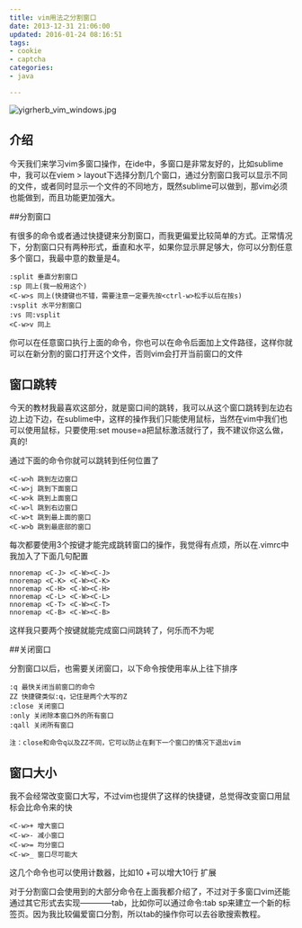 ```yaml
---
title: vim用法之分割窗口
date: 2013-12-31 21:06:00
updated: 2016-01-24 08:16:51
tags: 
- cookie
- captcha
categories: 
- java

---
```

![yigrherb_vim_windows.jpg][1]
## 介绍

今天我们来学习vim多窗口操作，在ide中，多窗口是非常友好的，比如sublime中，我可以在viem > layout下选择分割几个窗口，通过分割窗口我可以显示不同的文件，或者同时显示一个文件的不同地方，既然sublime可以做到，那vim必须也能做到，而且功能更加强大。

##分割窗口

有很多的命令或者通过快捷键来分割窗口，而我更偏爱比较简单的方式。正常情况下，分割窗口只有两种形式，垂直和水平，如果你显示屏足够大，你可以分割任意多个窗口，我最中意的数量是4。

    :split 垂直分割窗口
    :sp 同上(我一般用这个)
    <C-w>s 同上(快捷键也不错，需要注意一定要先按<ctrl-w>松手以后在按s)
    :vsplit 水平分割窗口
    :vs 同:vsplit
    <C-w>v 同上


<!--more-->


你可以在任意窗口执行上面的命令，你也可以在命令后面加上文件路径，这样你就可以在新分割的窗口打开这个文件，否则vim会打开当前窗口的文件

## 窗口跳转

今天的教材我最喜欢这部分，就是窗口间的跳转，我可以从这个窗口跳转到左边右边上边下边，在sublime中，这样的操作我们只能使用鼠标，当然在vim中我们也可以使用鼠标，只要使用:set mouse=a把鼠标激活就行了，我不建议你这么做，真的!

通过下面的命令你就可以跳转到任何位置了

    <C-w>h 跳到左边窗口
    <C-w>j 跳到下面窗口
    <C-w>k 跳到上面窗口
    <C-w>l 跳到右边窗口
    <C-w>t 跳到最上面的窗口
    <C-w>b 跳到最底部的窗口

每次都要使用3个按键才能完成跳转窗口的操作，我觉得有点烦，所以在.vimrc中我加入了下面几句配置

    nnoremap <C-J> <C-W><C-J>
    nnoremap <C-K> <C-W><C-K>
    nnoremap <C-H> <C-W><C-H>
    nnoremap <C-L> <C-W><C-L>
    nnoremap <C-T> <C-W><C-T>
    nnoremap <C-B> <C-W><C-B>

这样我只要两个按键就能完成窗口间跳转了，何乐而不为呢

##关闭窗口


分割窗口以后，也需要关闭窗口，以下命令按使用率从上往下排序

    :q 最快关闭当前窗口的命令
    ZZ 快捷键类似:q，记住是两个大写的Z
    :close 关闭窗口
    :only 关闭除本窗口外的所有窗口
    :qall 关闭所有窗口

    注：close和命令q以及ZZ不同，它可以防止在剩下一个窗口的情况下退出vim

## 窗口大小

我不会经常改变窗口大写，不过vim也提供了这样的快捷键，总觉得改变窗口用鼠标会比命令来的快

    <C-w>+ 增大窗口
    <C-w>- 减小窗口
    <C-w>= 均分窗口
    <C-w>_ 窗口尽可能大

这几个命令也可以使用计数器，比如10 <C-w>+可以增大10行
扩展

对于分割窗口会使用到的大部分命令在上面我都介绍了，不过对于多窗口vim还能通过其它形式去实现————tab，比如你可以通过命令:tab sp来建立一个新的标签页。因为我比较偏爱窗口分割，所以tab的操作你可以去谷歌搜索教程。


  [1]: https://imgs.gnux.cn/usr/uploads/2016/01/4037872831.jpg